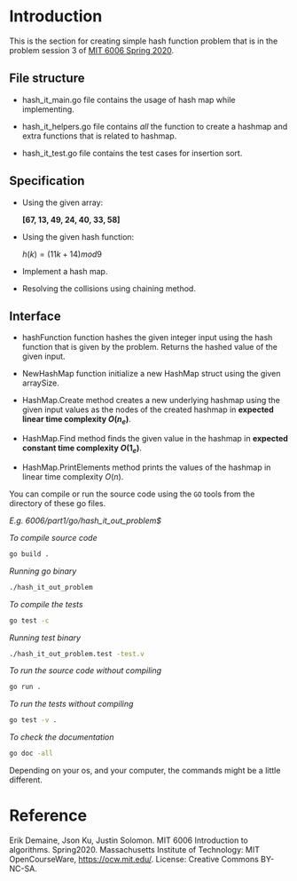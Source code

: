 # Introduction

This is the section for creating simple hash function problem that is in the problem session 3 of [MIT 6006 Spring 2020](https://ocw.mit.edu/courses/6-006-introduction-to-algorithms-spring-2020/resources/mit6_006s20_prob3/).

## File structure

- hash_it_main.go file contains the usage of hash map while implementing.

- hash_it_helpers.go file contains *all* the function to create a hashmap and extra functions that is related to hashmap.

- hash_it_test.go file contains the test cases for insertion sort.

## Specification

- Using the given array:
    
    **[67, 13, 49, 24, 40, 33, 58]**

- Using the given hash function:

    $h(k) = (11k + 14) mod 9$

- Implement a hash map.

- Resolving the collisions using chaining method.


## Interface

- hashFunction function hashes the given integer input using the hash function that is given by the problem. Returns the hashed value of the given input.

- NewHashMap function initialize a new HashMap struct using the given arraySize.

- HashMap.Create method creates a new underlying hashmap using the given input values as the nodes of the created hashmap in **expected linear time complexity $O(n_e)$**.

- HashMap.Find method finds the given value in the hashmap in **expected constant time complexity $O(1_e)$**.

- HashMap.PrintElements method prints the values of the hashmap in linear time complexity $O(n)$.

You can compile or run the source code using the `GO` tools from the directory of these go files.

*E.g. 6006/part1/go/hash_it_out_problem$*

*To compile source code*
```bash
go build .
```

*Running go binary*
```bash
./hash_it_out_problem
```

*To compile the tests*
```bash
go test -c
```

*Running test binary*
```bash
./hash_it_out_problem.test -test.v
```

*To run the source code without compiling*
```bash
go run .
```

*To run the tests without compiling*
```bash
go test -v .
```

*To check the documentation*
```bash
go doc -all
```
Depending on your os, and your computer, the commands might be a little different.

# Reference

Erik Demaine, Json Ku, Justin Solomon. MIT 6006 Introduction to algorithms. Spring2020. Massachusetts Institute of Technology: MIT OpenCourseWare, https://ocw.mit.edu/. License: Creative Commons BY-NC-SA.
